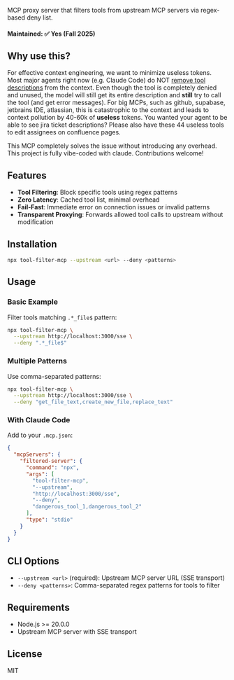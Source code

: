 
MCP proxy server that filters tools from upstream MCP servers via regex-based deny list.

#### Maintained: ✅ Yes (Fall 2025)

## Why use this?

For effective context engineering, we want to minimize useless tokens. Most major agents right now (e.g. Claude Code)
do NOT [remove tool descriptions](https://github.com/anthropics/claude-code/issues/6759) from the context.
Even though the tool is completely denied and unused, the model will still get its entire description and **still**
try to call the tool (and get error messages). For big MCPs, such as github, supabase, jetbrains IDE, atlassian, this 
is catastrophic to the context and leads to context pollution by 40-60k of **useless** tokens. 
You wanted your agent to be able to see jira ticket descriptions?
Please also have these 44 useless tools to edit assignees on confluence pages.

This MCP completely solves the issue without introducing any overhead.
This project is fully vibe-coded with claude. Contributions welcome!

## Features

- **Tool Filtering**: Block specific tools using regex patterns
- **Zero Latency**: Cached tool list, minimal overhead
- **Fail-Fast**: Immediate error on connection issues or invalid patterns
- **Transparent Proxying**: Forwards allowed tool calls to upstream without modification

## Installation

```bash
npx tool-filter-mcp --upstream <url> --deny <patterns>
```

## Usage

### Basic Example

Filter tools matching `.*_file$` pattern:

```bash
npx tool-filter-mcp \
  --upstream http://localhost:3000/sse \
  --deny ".*_file$"
```

### Multiple Patterns

Use comma-separated patterns:

```bash
npx tool-filter-mcp \
  --upstream http://localhost:3000/sse \
  --deny "get_file_text,create_new_file,replace_text"
```

### With Claude Code

Add to your `.mcp.json`:

```json
{
  "mcpServers": {
    "filtered-server": {
      "command": "npx",
      "args": [
        "tool-filter-mcp",
        "--upstream",
        "http://localhost:3000/sse",
        "--deny",
        "dangerous_tool_1,dangerous_tool_2"
      ],
      "type": "stdio"
    }
  }
}
```

## CLI Options

- `--upstream <url>` (required): Upstream MCP server URL (SSE transport)
- `--deny <patterns>`: Comma-separated regex patterns for tools to filter

## Requirements

- Node.js >= 20.0.0
- Upstream MCP server with SSE transport

## License

MIT
